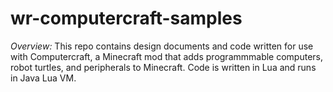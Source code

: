 # wr-computercraft-samples

*Overview:* This repo contains design documents and code written for use with Computercraft, a Minecraft mod that adds programmmable computers, robot turtles, and peripherals to Minecraft. Code is written in Lua and runs in Java Lua VM.
